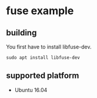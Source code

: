 # fuse example

## building

You first have to install libfuse-dev.

    sudo apt install libfuse-dev

## supported platform

* Ubuntu 16.04
